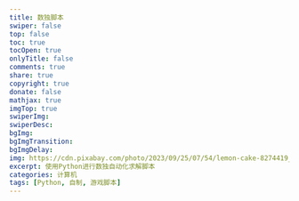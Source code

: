 ```yaml
---
title: 数独脚本
swiper: false
top: false
toc: true
tocOpen: true
onlyTitle: false
comments: true
share: true
copyright: true
donate: false
mathjax: true
imgTop: true
swiperImg:
swiperDesc:
bgImg:
bgImgTransition:
bgImgDelay:
img: https://cdn.pixabay.com/photo/2023/09/25/07/54/lemon-cake-8274419_1280.jpg
excerpt: 使用Python进行数独自动化求解脚本
categories: 计算机
tags: [Python, 自制, 游戏脚本]
---
```

